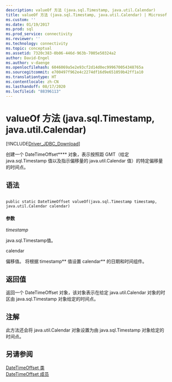 ```yaml
---
description: valueOf 方法 (java.sql.Timestamp, java.util.Calendar)
title: valueOf 方法 (java.sql.Timestamp, java.util.Calendar) | Microsoft Docs
ms.custom: ''
ms.date: 01/19/2017
ms.prod: sql
ms.prod_service: connectivity
ms.reviewer: ''
ms.technology: connectivity
ms.topic: conceptual
ms.assetid: 7320c383-0b06-446d-963b-7005e50324a2
author: David-Engel
ms.author: v-daenge
ms.openlocfilehash: 6046069a5e2e93cf2d14d0ec999670054348765a
ms.sourcegitcommit: e700497f962e4c2274df16d9e651059b42ff1a10
ms.translationtype: HT
ms.contentlocale: zh-CN
ms.lasthandoff: 08/17/2020
ms.locfileid: "88396113"
---
```

# <a name="valueof-method-javasqltimestamp-javautilcalendar"></a>valueOf 方法 (java.sql.Timestamp, java.util.Calendar)
[!INCLUDE[Driver_JDBC_Download](../../../includes/driver_jdbc_download.md)]

  创建一个 DateTimeOffset**** 对象，表示按照距 GMT（给定 java.sql.Timestamp 值以及指示偏移量的 java.util.Calendar 值）的特定偏移量的时间点。  
  
## <a name="syntax"></a>语法  
  
```  
  
public static DateTimeOffset valueOf(java.sql.Timestamp timestamp, java.util.Calendar calendar)  
```  
  
#### <a name="parameters"></a>参数  
 *timestamp*  
  
 java.sql.Timestamp值。  
  
 calendar  
  
 偏移值。  将根据 timestamp** 值设置 calendar** 的日期和时间组件。  
  
## <a name="return-value"></a>返回值  
 返回一个 DateTimeOffset 对象，该对象表示在给定 java.util.Calendar 对象的时区由 java.sql.Timestamp 对象给定的时间点。  
  
## <a name="remarks"></a>注解  
 此方法还会将 java.util.Calendar 对象设置为由 java.sql.Timestamp 对象给定的时间点。  
  
## <a name="see-also"></a>另请参阅  
 [DateTimeOffset 类](../../../connect/jdbc/reference/datetimeoffset-class.md)   
 [DateTimeOffset 成员](../../../connect/jdbc/reference/datetimeoffset-members.md)  
  
  
